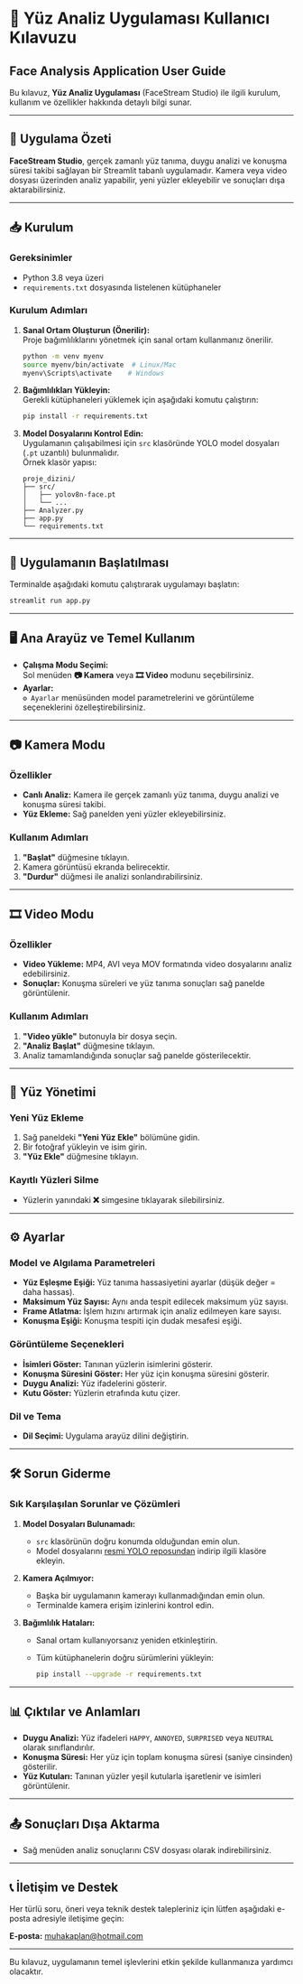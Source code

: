 # 📘 Yüz Analiz Uygulaması Kullanıcı Kılavuzu

## Face Analysis Application User Guide

Bu kılavuz, **Yüz Analiz Uygulaması** (FaceStream Studio) ile ilgili kurulum, kullanım ve özellikler hakkında detaylı bilgi sunar.

---

## 📝 Uygulama Özeti

**FaceStream Studio**, gerçek zamanlı yüz tanıma, duygu analizi ve konuşma süresi takibi sağlayan bir Streamlit tabanlı uygulamadır. Kamera veya video dosyası üzerinden analiz yapabilir, yeni yüzler ekleyebilir ve sonuçları dışa aktarabilirsiniz.

---

## 📥 Kurulum

### Gereksinimler

- Python 3.8 veya üzeri
- `requirements.txt` dosyasında listelenen kütüphaneler

### Kurulum Adımları

1. **Sanal Ortam Oluşturun (Önerilir):**  
   Proje bağımlılıklarını yönetmek için sanal ortam kullanmanız önerilir.

   ```bash
   python -m venv myenv
   source myenv/bin/activate  # Linux/Mac
   myenv\Scripts\activate    # Windows
   ```

2. **Bağımlılıkları Yükleyin:**  
   Gerekli kütüphaneleri yüklemek için aşağıdaki komutu çalıştırın:

   ```bash
   pip install -r requirements.txt
   ```

3. **Model Dosyalarını Kontrol Edin:**  
   Uygulamanın çalışabilmesi için `src` klasöründe YOLO model dosyaları (`.pt` uzantılı) bulunmalıdır.  
   Örnek klasör yapısı:

   ```
   proje_dizini/
   ├── src/
   │   ├── yolov8n-face.pt
   │   └── ...
   ├── Analyzer.py
   ├── app.py
   └── requirements.txt
   ```

---

## 🚀 Uygulamanın Başlatılması

Terminalde aşağıdaki komutu çalıştırarak uygulamayı başlatın:

```bash
streamlit run app.py
```

---

## 🖥️ Ana Arayüz ve Temel Kullanım

- **Çalışma Modu Seçimi:**  
  Sol menüden **📷 Kamera** veya **🎞️ Video** modunu seçebilirsiniz.
- **Ayarlar:**  
  `⚙️ Ayarlar` menüsünden model parametrelerini ve görüntüleme seçeneklerini özelleştirebilirsiniz.

---

## 📷 Kamera Modu

### Özellikler

- **Canlı Analiz:** Kamera ile gerçek zamanlı yüz tanıma, duygu analizi ve konuşma süresi takibi.
- **Yüz Ekleme:** Sağ panelden yeni yüzler ekleyebilirsiniz.

### Kullanım Adımları

1. **"Başlat"** düğmesine tıklayın.
2. Kamera görüntüsü ekranda belirecektir.
3. **"Durdur"** düğmesi ile analizi sonlandırabilirsiniz.

---

## 🎞️ Video Modu

### Özellikler

- **Video Yükleme:** MP4, AVI veya MOV formatında video dosyalarını analiz edebilirsiniz.
- **Sonuçlar:** Konuşma süreleri ve yüz tanıma sonuçları sağ panelde görüntülenir.

### Kullanım Adımları

1. **"Video yükle"** butonuyla bir dosya seçin.
2. **"Analiz Başlat"** düğmesine tıklayın.
3. Analiz tamamlandığında sonuçlar sağ panelde gösterilecektir.

---

## 👤 Yüz Yönetimi

### Yeni Yüz Ekleme

1. Sağ paneldeki **"Yeni Yüz Ekle"** bölümüne gidin.
2. Bir fotoğraf yükleyin ve isim girin.
3. **"Yüz Ekle"** düğmesine tıklayın.

### Kayıtlı Yüzleri Silme

- Yüzlerin yanındaki **❌** simgesine tıklayarak silebilirsiniz.

---

## ⚙️ Ayarlar

### Model ve Algılama Parametreleri

- **Yüz Eşleşme Eşiği:** Yüz tanıma hassasiyetini ayarlar (düşük değer = daha hassas).
- **Maksimum Yüz Sayısı:** Aynı anda tespit edilecek maksimum yüz sayısı.
- **Frame Atlatma:** İşlem hızını artırmak için analiz edilmeyen kare sayısı.
- **Konuşma Eşiği:** Konuşma tespiti için dudak mesafesi eşiği.

### Görüntüleme Seçenekleri

- **İsimleri Göster:** Tanınan yüzlerin isimlerini gösterir.
- **Konuşma Süresini Göster:** Her yüz için konuşma süresini gösterir.
- **Duygu Analizi:** Yüz ifadelerini gösterir.
- **Kutu Göster:** Yüzlerin etrafında kutu çizer.

### Dil ve Tema

- **Dil Seçimi:** Uygulama arayüz dilini değiştirin.

---

## 🛠️ Sorun Giderme

### Sık Karşılaşılan Sorunlar ve Çözümleri

1. **Model Dosyaları Bulunamadı:**

   - `src` klasörünün doğru konumda olduğundan emin olun.
   - Model dosyalarını [resmi YOLO reposundan](https://github.com/ultralytics/ultralytics) indirip ilgili klasöre ekleyin.

2. **Kamera Açılmıyor:**

   - Başka bir uygulamanın kamerayı kullanmadığından emin olun.
   - Terminalde kamera erişim izinlerini kontrol edin.

3. **Bağımlılık Hataları:**

   - Sanal ortam kullanıyorsanız yeniden etkinleştirin.
   - Tüm kütüphanelerin doğru sürümlerini yükleyin:

     ```bash
     pip install --upgrade -r requirements.txt
     ```

---

## 📊 Çıktılar ve Anlamları

- **Duygu Analizi:** Yüz ifadeleri `HAPPY`, `ANNOYED`, `SURPRISED` veya `NEUTRAL` olarak sınıflandırılır.
- **Konuşma Süresi:** Her yüz için toplam konuşma süresi (saniye cinsinden) gösterilir.
- **Yüz Kutuları:** Tanınan yüzler yeşil kutularla işaretlenir ve isimleri görüntülenir.

---

## 📤 Sonuçları Dışa Aktarma

- Sağ menüden analiz sonuçlarını CSV dosyası olarak indirebilirsiniz.

---

## 📞 İletişim ve Destek

Her türlü soru, öneri veya teknik destek talepleriniz için lütfen aşağıdaki e-posta adresiyle iletişime geçin:

**E-posta:** [muhakaplan@hotmail.com](mailto:muhakaplan@hotmail.com)

---

Bu kılavuz, uygulamanın temel işlevlerini etkin şekilde kullanmanıza yardımcı olacaktır.

